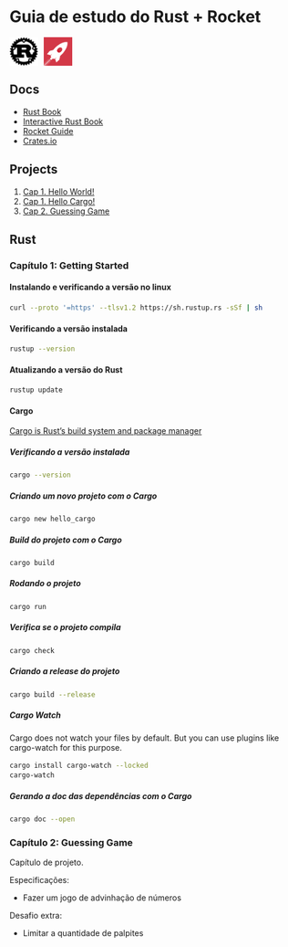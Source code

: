 # Guia de estudo do Rust + Rocket


<div style="display: flex; gap: 10px; align-items: center;">
  <img src="assets/imgs/rust-logo.svg" alt="Rust Logo" width="50">
  <img src="assets/imgs/rocket-logo.png" alt="Rocket Logo" width="50">
</div>



## Docs

- [Rust Book](https://doc.rust-lang.org/book/)
- [Interactive Rust Book](https://rust-book.cs.brown.edu/)
- [Rocket Guide](https://rocket.rs/guide/v0.5/introduction/)
- [Crates.io](https://crates.io/)


## Projects
1. [Cap 1. Hello World!](./projects/hello_world/main.rs)
2. [Cap 1. Hello Cargo!](./projects/hello_cargo)
3. [Cap 2. Guessing Game](./projects/guessing_game)


## Rust

### Capítulo 1: Getting Started
#### Instalando e verificando a versão no linux

```bash
curl --proto '=https' --tlsv1.2 https://sh.rustup.rs -sSf | sh
```

#### Verificando a versão instalada

```bash
rustup --version
```

#### Atualizando a versão do Rust
```bash
rustup update
```

#### Cargo
[Cargo is Rust’s build system and package manager](https://rust-book.cs.brown.edu/ch01-03-hello-cargo.html)

##### Verificando a versão instalada

```bash
cargo --version
```

##### Criando um novo projeto com o Cargo
```bash
cargo new hello_cargo
```

##### Build do projeto com o Cargo
```bash
cargo build
```

##### Rodando o projeto
```bash
cargo run
```

##### Verifica se o projeto compila
```bash
cargo check
```

##### Criando a release do projeto
```bash
cargo build --release
```

##### Cargo Watch
Cargo does not watch your files by default. But you can use plugins like cargo-watch for this purpose.

```bash
cargo install cargo-watch --locked
cargo-watch
```

##### Gerando a doc das dependências com o Cargo
```bash
cargo doc --open
```

### Capítulo 2: Guessing Game

Capítulo de projeto.

Especificações:
- Fazer um jogo de advinhação de números


Desafio extra:
- Limitar a quantidade de palpites
